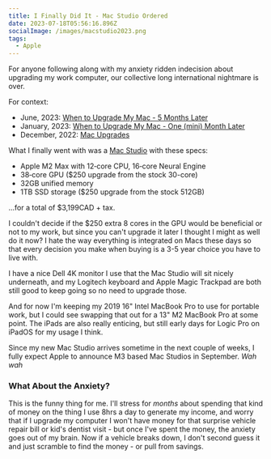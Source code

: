 ```yaml
---
title: I Finally Did It - Mac Studio Ordered
date: 2023-07-18T05:56:16.896Z
socialImage: /images/macstudio2023.png
tags:
  - Apple
---
```


For anyone following along with my anxiety ridden indecision about upgrading my work computer, our collective long international nightmare is over.

For context:

* June, 2023: [When to Upgrade My Mac - 5 Months Later](https://chrisenns.com/2023/06/upgrade-my-mac/)
* January, 2023: [When to Upgrade My Mac - One (mini) Month Later](https://chrisenns.com/2023/01/mac-mini-2023/)
* December, 2022: [Mac Upgrades](https://chrisenns.com/2022/12/Mac-upgrades/)

What I finally went with was a [Mac Studio](https://www.apple.com/ca/mac-studio/) with these specs:

* Apple M2 Max with 12‑core CPU, 16‑core Neural Engine
* 38‑core GPU ($250 upgrade from the stock 30-core)
* 32GB unified memory
* 1TB SSD storage ($250 upgrade from the stock 512GB)

...for a total of $3,199CAD + tax. 

I couldn't decide if the $250 extra 8 cores in the GPU would be beneficial or not to my work, but since you can't upgrade it later I thought I might as well do it now? I hate the way everything is integrated on Macs these days so that every decision you make when buying is a 3-5 year choice you have to live with.

I have a nice Dell 4K monitor I use that the Mac Studio will sit nicely underneath, and my Logitech keyboard and Apple Magic Trackpad are both still good to keep going so no need to upgrade those.

And for now I'm keeping my 2019 16" Intel MacBook Pro to use for portable work, but I could see swapping that out for a 13" M2 MacBook Pro at some point. The iPads are also really enticing, but still early days for Logic Pro on iPadOS for my usage I think.

Since my new Mac Studio arrives sometime in the next couple of weeks, I fully expect Apple to announce M3 based Mac Studios in September. *Wah wah*

### What About the Anxiety?

This is the funny thing for me. I'll stress for *months* about spending that kind of money on the thing I use 8hrs a day to generate my income, and worry that if I upgrade my computer I won't have money for that surprise vehicle repair bill or kid's dentist visit - but once I've spent the money, the anxiety goes out of my brain. Now if a vehicle breaks down, I don't second guess it and just scramble to find the money - or pull from savings. 